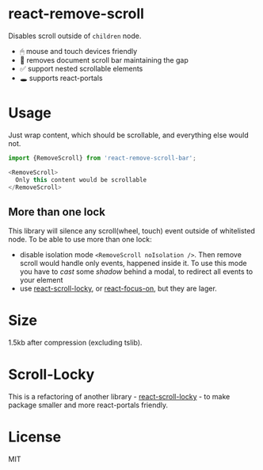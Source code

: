 react-remove-scroll
====
Disables scroll outside of `children` node.

- 🖱 mouse and touch devices friendly
- 📜 removes document scroll bar maintaining the gap
- ✅ support nested scrollable elements
- 🕳 supports react-portals

# Usage
Just wrap content, which should be scrollable, and everything else would not. 
```js
import {RemoveScroll} from 'react-remove-scroll-bar';

<RemoveScroll>
  Only this content would be scrollable
</RemoveScroll>  
```

## More than one lock
This library will silence any scroll(wheel, touch) event outside of whitelisted node. To be able to use more than one lock:
- disable isolation mode `<RemoveScroll noIsolation />`. Then remove scroll would handle only events, happened inside it.
To use this mode you have to _cast_ some _shadow_ behind a modal, to redirect all events to your element
- use [react-scroll-locky](https://github.com/theKashey/react-scroll-locky), or [react-focus-on](https://github.com/theKashey/react-focus-on), but they are lager. 

# Size
1.5kb after compression (excluding tslib).

# Scroll-Locky
This is a refactoring of another library - [react-scroll-locky](https://github.com/theKashey/react-scroll-locky) -
to make package smaller and more react-portals friendly.

# License
MIT